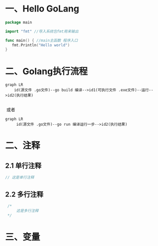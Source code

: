 # 一、Hello GoLang

```go
package main

import "fmt" //导入系统包fmt用来输出

func main() { //main主函数 程序入口
   fmt.Println("Hello world")
}
```

# 二、Golang执行流程

```mermaid
graph LR
    id(源文件 .go文件)--go build 编译-->id1(可执行文件 .exe文件)--运行-->id2(执行结果)
    

```

 或者

```mermaid
graph LR
     id(源文件 .go文件)--go run 编译运行一步-->id2(执行结果)
```

# 二、注释

## 2.1 单行注释

```go
// 这是单行注释
```

## 2.2 多行注释

```go
 /*
     这是多行注释
 */
```



# 三、变量
